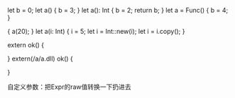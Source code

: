 let b = 0;
let a() {
  b = 3;
}
let a(): Int {
  b = 2;
  return b;
}
let a = Func() {
  b = 4;
}

{
  a(20);
}
let a(i: Int) {
  i = 5;
  let i = Int::new(i);
  let i = i.copy();
}

extern ok() {
  
}
extern(/a/a.dll) ok() {

}


自定义参数：把Expr的raw值转换一下扔进去

